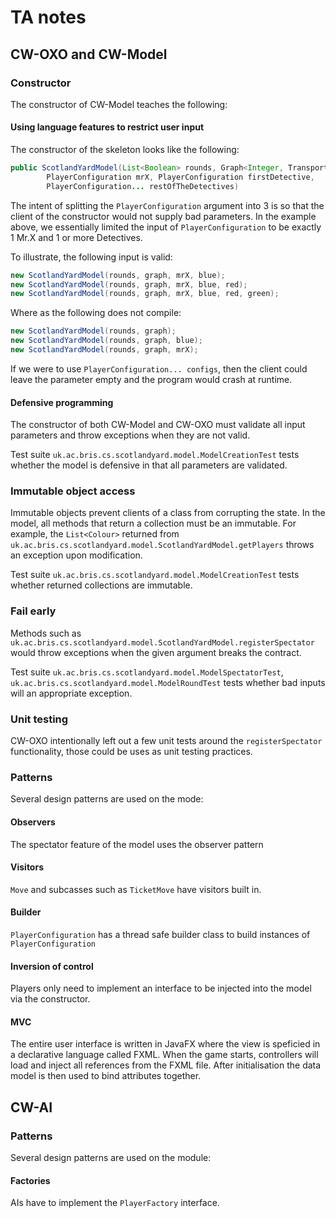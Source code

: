 TA notes
==========

## CW-OXO and CW-Model

### Constructor

The constructor of CW-Model teaches the following:

#### Using language features to restrict user input

The constructor of the skeleton looks like the following:

```java
public ScotlandYardModel(List<Boolean> rounds, Graph<Integer, Transport> graph,
		PlayerConfiguration mrX, PlayerConfiguration firstDetective,
		PlayerConfiguration... restOfTheDetectives)
```

The intent of splitting the `PlayerConfiguration` argument into 3 is so
that the client of the constructor would not supply bad parameters.
In the example above, we essentially limited the input of 
`PlayerConfiguration` to be exactly 1 Mr.X and 1 or more Detectives.

To illustrate, the following input is valid:
```java 
new ScotlandYardModel(rounds, graph, mrX, blue);
new ScotlandYardModel(rounds, graph, mrX, blue, red);
new ScotlandYardModel(rounds, graph, mrX, blue, red, green);
```
Where as the following does not compile:
```java 
new ScotlandYardModel(rounds, graph);
new ScotlandYardModel(rounds, graph, blue);
new ScotlandYardModel(rounds, graph, mrX);
```

If we were to use `PlayerConfiguration... configs`, then the client 
could leave the parameter empty and the program would crash at runtime.


#### Defensive programming

The constructor of both CW-Model and CW-OXO must validate all input
parameters and throw exceptions when they are not valid.

Test suite `uk.ac.bris.cs.scotlandyard.model.ModelCreationTest` tests 
whether the model is defensive in that all parameters are validated. 


### Immutable object access

Immutable objects prevent clients of a class from corrupting the state.
In the model, all methods that return a collection must be an immutable. 
For example, the `List<Colour>` returned from 
`uk.ac.bris.cs.scotlandyard.model.ScotlandYardModel.getPlayers`
throws an exception upon modification.

Test suite `uk.ac.bris.cs.scotlandyard.model.ModelCreationTest` tests 
whether returned collections are immutable.


### Fail early

Methods such as `uk.ac.bris.cs.scotlandyard.model.ScotlandYardModel.registerSpectator`
would throw exceptions when the given argument breaks the contract. 

Test suite `uk.ac.bris.cs.scotlandyard.model.ModelSpectatorTest`,
`uk.ac.bris.cs.scotlandyard.model.ModelRoundTest` tests whether bad 
inputs will an appropriate exception.


### Unit testing

CW-OXO intentionally left out a few unit tests around the
`registerSpectator` functionality, those could be uses as
unit testing practices.

### Patterns

Several design patterns are used on the mode:

#### Observers

The spectator feature of the model uses the observer pattern

#### Visitors

`Move` and subcasses such as `TicketMove` have visitors built in. 

#### Builder

`PlayerConfiguration` has a thread safe builder class to build
instances of `PlayerConfiguration`

#### Inversion of control

Players only need to implement an interface to be injected into the 
model via the constructor. 

#### MVC

The entire user interface is written in JavaFX where the view is speficied in 
a declarative language called FXML. When the game starts, controllers will load
and inject all references from the FXML file. After initialisation 
the data model is then used to bind attributes together.

## CW-AI
 
### Patterns

Several design patterns are used on the module:

#### Factories

AIs have to implement the `PlayerFactory` interface.

 
